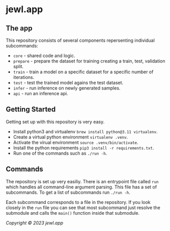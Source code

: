 # jewl.app

## The app

This repository consists of several components repersenting individual subcommands:
* `core` - shared code and logic.
* `prepare` - prepare the dataset for training creating a train, test, validation split.
* `train` - train a model on a specific dataset for a specific number of iterations.
* `test` - test the trained model agains the test dataset.
* `infer` - run inference on newly generated samples.
* `api` - run an inference api.

## Getting Started

Getting set up with this repository is very easy.
* Install python3 and virtualenv `brew install python@3.11 virtualenv`.
* Create a virtual python environment `virtualenv .venv`.
* Activate the virual environment `source .venv/bin/activate`.
* Install the python requirements `pip3 install -r requirements.txt`.
* Run one of the commands such as `./run -h`.

## Commands

The repository is set up very easiliy. There is an entrypoint file called `run` which handles all command-line argument parsing. This file has a set of subcommands. To get a list of subcommands run `./run -h`.

Each subcommand corresponds to a file in the repository. If you look closely in the `run` file you can see that most subcommand just resolve the submodule and calls the `main()` function inside that submodule.

*Copyright © 2023 jewl.app*

